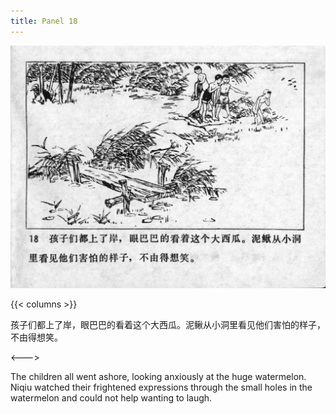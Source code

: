 ```yaml
---
title: Panel 18
---
```


![niqiu page](./../../../images/niqiu/seifert0397_nqkg_0022_018.jpg)

{{< columns >}}

孩子们都上了岸，眼巴巴的看着这个大西瓜。泥鳅从小洞里看见他们害怕的样子，不由得想笑。

<--->

The children all went ashore, looking anxiously at the huge watermelon. Niqiu watched their frightened expressions through the small holes in the watermelon and could not help wanting to laugh.